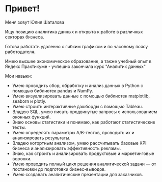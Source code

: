 # Привет!
Меня зовут Юлия Шаталова

Ищу позицию аналитика данных и открыта к работе в различных секторах бизнеса. 

Готова работать удаленно с гибким графиком и по часовому поясу работодателя. 

Имею высшее экономическое образование, а также учебный опыт в Яндекс Практикуме - учпешно закончила курс "Аналитик данных"

Мои навыки:
- Умею проводить сбор, обработку и анализ данных в Python с помощью библиотек pandas и NumPy.
- Умею визуализировать данные с помощью библиотек matplotlib, seaborn и plotly.
- Умею строить интерактивные дашборды с помощью Tableau.
- Владею SQL, умею писать продвинутые запросы с использованием оконных функций.
- Знаю основы статистики и понимаю, как работают статистические тесты.
- Умею определять параметры А/В-тестов, проводить их и анализировать результаты.
- Владею когортным анализом, умею рассчитывать базовые KPI бизнеса и анализировать эффективность рекламы.
- Знаю, как строить и анализировать продуктовые и маркетинговые воронки.
- Умею проводить полный цикл решения аналитической задачи — от постановки до подготовки бизнес-выводов.
- Умею создавать аналитические презентации для заказчиков.
